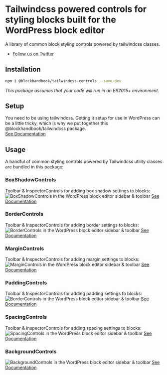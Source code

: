 # Tailwindcss powered controls for styling blocks built for the WordPress block editor

A library of common block styling controls powered by tailwindcss classes.

* [Follow us on Twitter](https://twitter.com/blockhandbook)

## Installation

```bash
npm i @blockhandbook/tailwindcss-controls --save-dev
```

_This package assumes that your code will run in an ES2015+ environment._

## Setup

You need to be using tailwindcss.  Getting it setup for use in WordPress can be a little tricky, which is why we put together this @blockhandbook/tailwindcss package.  
[See Documentation](https://www.npmjs.com/package/@blockhandbook/tailwindcss)

## Usage

A handful of common styling controls powered by Tailwindcss utility classes are bundled in this package:

### BoxShadowControls

Toolbar & InspectorControls for adding box shadow settings to blocks:
![BoxShadowControls in the WordPress block editor sidebar & toolbar](https://blockhandbook.com/wp-content/uploads/2020/05/BoxShadowControls-screenshot.png)
[See Documentation](https://github.com/blockhandbook/create-plugin/tree/master/packages/tailwindcss/src/controls/box-shadow-controls)

### BorderControls

Toolbar & InspectorControls for adding border settings to blocks:
![BorderControls in the WordPress block editor sidebar & toolbar](https://blockhandbook.com/wp-content/uploads/2020/05/Copy-of-BorderControls-Screenshot.png)
[See Documentation](https://github.com/blockhandbook/create-plugin/tree/master/packages/tailwindcss-controls/src/border-controls)

### MarginControls

Toolbar & InspectorControls for adding margin settings to blocks:
![MarginControls in the WordPress block editor sidebar & toolbar](https://blockhandbook.com/wp-content/uploads/2020/05/MarginControls-Screenshot.png)
[See Documentation](https://github.com/blockhandbook/create-plugin/tree/master/packages/tailwindcss-controls/src/margin-controls)

### PaddingControls

Toolbar & InspectorControls for adding padding settings to blocks:
![BorderControls in the WordPress block editor sidebar & toolbar](https://blockhandbook.com/wp-content/uploads/2020/05/PaddingControls-screenshot.png)
[See Documentation](https://github.com/blockhandbook/create-plugin/tree/master/packages/tailwindcss-controls/src/padding-controls)

### SpacingControls

Toolbar & InspectorControls for adding spacing settings to blocks:
![SpacingControls in the WordPress block editor sidebar & toolbar](https://blockhandbook.com/wp-content/uploads/2020/05/SpacingControls-screenshot.png)
[See Documentation](https://github.com/blockhandbook/create-plugin/tree/master/packages/tailwindcss-controls/src/spacing-controls)

### BackgroundControls

![BackgroundControls in the WordPress block editor sidebar & toolbar](https://blockhandbook.com/wp-content/uploads/2020/05/BackgroundControls-Screenshot.png)
[See Documentation](https://github.com/blockhandbook/create-plugin/tree/master/packages/tailwindcss-controls/src/background-controls)
